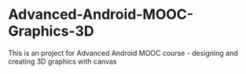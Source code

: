 # Advanced-Android-MOOC-Graphics-3D
This is an project for Advanced Android MOOC course - designing and creating 3D graphics with canvas
